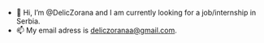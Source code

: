 - 👋 Hi, I’m @DelicZorana and I am currently looking for a job/internship in Serbia.
- 📫 My email adress is deliczoranaa@gmail.com.


<!---
DelicZorana/DelicZorana is a ✨ special ✨ repository because its `README.md` (this file) appears on your GitHub profile.
You can click the Preview link to take a look at your changes.
--->
